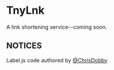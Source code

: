 # TnyLnk

A link shortening service--coming soon.


## NOTICES
Label.js code authored by [@ChrisDobby](https://github.com/ChrisDobby/text-highlight)
